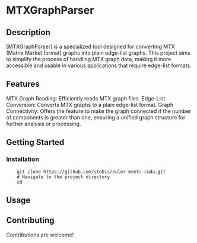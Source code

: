 # MTXGraphParser
## Description
[MTXGraphParser] is a specialized tool designed for converting MTX (Matrix Market format) graphs into plain edge-list graphs. 
This project aims to simplify the process of handling MTX graph data, making it more accessible and usable in various applications that require edge-list formats.

## Features
MTX Graph Reading: Efficiently reads MTX graph files.
Edge-List Conversion: Converts MTX graphs to a plain edge-list format.
Graph Connectivity: Offers the feature to make the graph connected if the number of components is greater than one, ensuring a unified graph structure for further analysis or processing.

## Getting Started
### Installation
```shell
    git clone https://github.com/stobis/euler-meets-cuda.git
    # Navigate to the project directory
    cd 
```
## Usage
## Contributing
Contributions are welcome!


